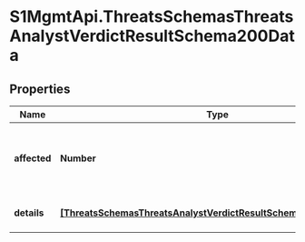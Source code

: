 # S1MgmtApi.ThreatsSchemasThreatsAnalystVerdictResultSchema200Data

## Properties
Name | Type | Description | Notes
------------ | ------------- | ------------- | -------------
**affected** | **Number** | Number of entities affected by the requested operation | [optional] 
**details** | [**[ThreatsSchemasThreatsAnalystVerdictResultSchema200DataDetails]**](ThreatsSchemasThreatsAnalystVerdictResultSchema200DataDetails.md) | Result details for each threat | [optional] 


